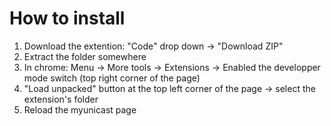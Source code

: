 # How to install
1) Download the extention: "Code" drop down -> "Download ZIP"
2) Extract the folder somewhere
3) In chrome: Menu -> More tools -> Extensions -> Enabled the developper mode switch (top right corner of the page)
4) "Load unpacked" button at the top left corner of the page -> select the extension's folder
5) Reload the myunicast page